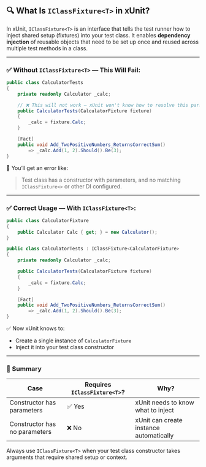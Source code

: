 ## 🔍 What Is `IClassFixture<T>` in xUnit?

In xUnit, `IClassFixture<T>` is an interface that tells the test runner how to inject shared setup (fixtures) into your test class. It enables **dependency injection** of reusable objects that need to be set up once and reused across multiple test methods in a class.

---

### ✅ Without `IClassFixture<T>` — This Will Fail:

```csharp
public class CalculatorTests
{
    private readonly Calculator _calc;

    // ❌ This will not work — xUnit won't know how to resolve this parameter
    public CalculatorTests(CalculatorFixture fixture)
    {
        _calc = fixture.Calc;
    }

    [Fact]
    public void Add_TwoPositiveNumbers_ReturnsCorrectSum()
        => _calc.Add(1, 2).Should().Be(3);
}
```

🛑 You’ll get an error like:
> Test class has a constructor with parameters, and no matching `IClassFixture<>` or other DI configured.

---

### ✅ Correct Usage — With `IClassFixture<T>`:

```csharp
public class CalculatorFixture
{
    public Calculator Calc { get; } = new Calculator();
}

public class CalculatorTests : IClassFixture<CalculatorFixture>
{
    private readonly Calculator _calc;

    public CalculatorTests(CalculatorFixture fixture)
    {
        _calc = fixture.Calc;
    }

    [Fact]
    public void Add_TwoPositiveNumbers_ReturnsCorrectSum()
        => _calc.Add(1, 2).Should().Be(3);
}
```

✅ Now xUnit knows to:
- Create a single instance of `CalculatorFixture`
- Inject it into your test class constructor

---

### 🧠 Summary

| Case                                | Requires `IClassFixture<T>`? | Why?                                    |
|-------------------------------------|-------------------------------|-----------------------------------------|
| Constructor has parameters          | ✅ Yes                        | xUnit needs to know what to inject      |
| Constructor has no parameters       | ❌ No                         | xUnit can create instance automatically |

Always use `IClassFixture<T>` when your test class constructor takes arguments that require shared setup or context.
